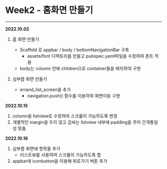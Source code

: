 # Week2 - 홈화면 만들기
---
__2022.10.02__   
1.  홈 화면 만들기 
    * Scaffold 로 appbar / body / bottomNavigationBar 구축
        * assets/font 디렉토리를 만들고 pubspec.yaml파일을 수정하여 폰트 적용 
    * body는 column 안에 children으로 container들을 배치하여 구현

2. 심부름 화면 만들기 
    * errand_list_screen을 추가
        * navigation.push() 함수를 이용하여 화면이동 구현


__2022.10.15__
1. column을 listview로 수정하여 스크롤이 가능하도록 변경
2. 개별적인 margin을 두지 않고 감싸는 listview 내부에 padding을 주어 간격통일성 맞춤  

__2022.10.16__  
1. 심부름 화면에 항목들 추가
    * 리스트뷰를 사용하여 스크롤이 가능하도록 함
2. appbar에 iconbutton을 이용해 뒤로가기 버튼 추가 